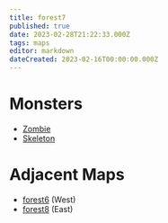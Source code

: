 ```yaml
---
title: forest7
published: true
date: 2023-02-28T21:22:33.000Z
tags: maps
editor: markdown
dateCreated: 2023-02-16T00:00:00.000Z
---
```



# Monsters
 * [Zombie](/monsters/zombie)
 * [Skeleton](/monsters/skeleton)

# Adjacent Maps
 * [forest6](/maps/forest6) (West)
 * [forest8](/maps/forest8) (East)
